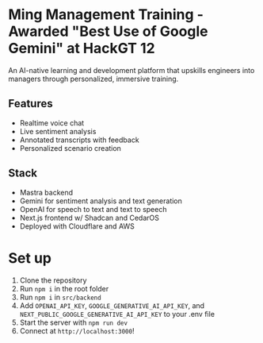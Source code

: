 # Ming Management Training - Awarded "Best Use of Google Gemini" at HackGT 12
An AI-native learning and development platform that upskills engineers into managers through personalized, immersive training.

## Features

- Realtime voice chat
- Live sentiment analysis
- Annotated transcripts with feedback
- Personalized scenario creation

## Stack

- Mastra backend
- Gemini for sentiment analysis and text generation
- OpenAI for speech to text and text to speech
- Next.js frontend w/ Shadcan and CedarOS
- Deployed with Cloudflare and AWS

# Set up
1. Clone the repository
2. Run `npm i` in the root folder
3. Run `npm i` in `src/backend`
4. Add `OPENAI_API_KEY`, `GOOGLE_GENERATIVE_AI_API_KEY`, and `NEXT_PUBLIC_GOOGLE_GENERATIVE_AI_API_KEY` to your .env file
5. Start the server with `npm run dev`
6. Connect at `http://localhost:3000`!
